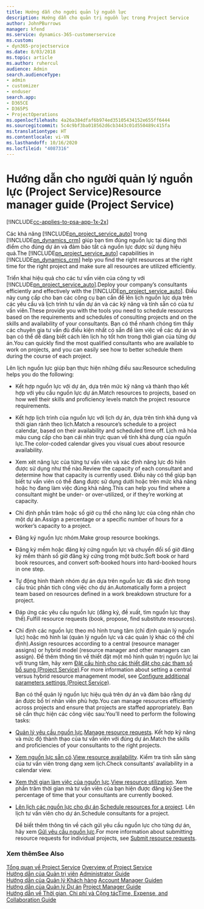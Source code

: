 ```yaml
---
title: Hướng dẫn cho người quản lý nguồn lực
description: Hướng dẫn cho quản trị nguồn lực trong Project Service
author: JohnPBurrows
manager: kfend
ms.service: dynamics-365-customerservice
ms.custom:
- dyn365-projectservice
ms.date: 8/03/2018
ms.topic: article
ms.author: ruhercul
audience: Admin
search.audienceType:
- admin
- customizer
- enduser
search.app:
- D365CE
- D365PS
- ProjectOperations
ms.openlocfilehash: 4a26a384dfaf6b974ed35105434152e655ff6444
ms.sourcegitcommit: 5c4c9bf3ba018562d6cb3443c01d550489c415fa
ms.translationtype: HT
ms.contentlocale: vi-VN
ms.lasthandoff: 10/16/2020
ms.locfileid: "4087316"
---
```

# <a name="resource-manager-guide-project-service"></a><span data-ttu-id="e52d1-103">Hướng dẫn cho người quản lý nguồn lực (Project Service)</span><span class="sxs-lookup"><span data-stu-id="e52d1-103">Resource manager guide (Project Service)</span></span>

[!INCLUDE[cc-applies-to-psa-app-1x-2x](../includes/cc-applies-to-psa-app-1x-2x.md)]

<span data-ttu-id="e52d1-104">Các khả năng [!INCLUDE[pn_project_service_auto](../includes/pn-project-service-auto.md)] trong [!INCLUDE[pn_dynamics_crm](../includes/pn-dynamics-crm.md)] giúp bạn tìm đúng nguồn lực tại đúng thời điểm cho đúng dự án và đảm bảo tất cả nguồn lực được sử dụng hiệu quả.</span><span class="sxs-lookup"><span data-stu-id="e52d1-104">The [!INCLUDE[pn_project_service_auto](../includes/pn-project-service-auto.md)] capabilities in [!INCLUDE[pn_dynamics_crm](../includes/pn-dynamics-crm.md)] help you find the right resources at the right time for the right project and make sure all resources are utilized efficiently.</span></span>  
  
 <span data-ttu-id="e52d1-105">Triển khai hiệu quả cho các tư vấn viên của công ty với [!INCLUDE[pn_project_service_auto](../includes/pn-project-service-auto.md)].</span><span class="sxs-lookup"><span data-stu-id="e52d1-105">Deploy your company’s consultants efficiently and effectively with the [!INCLUDE[pn_project_service_auto](../includes/pn-project-service-auto.md)].</span></span> <span data-ttu-id="e52d1-106">Điều này cung cấp cho bạn các công cụ bạn cần để lên lịch nguồn lực dựa trên các yêu cầu và lịch trình tư vấn dự án và các kỹ năng và tính sẵn có của tư vấn viên.</span><span class="sxs-lookup"><span data-stu-id="e52d1-106">These provide you with the tools you need to schedule resources based on the requirements and schedules of consulting projects and on the skills and availability of your consultants.</span></span> <span data-ttu-id="e52d1-107">Bạn có thể nhanh chóng tìm thấy các chuyên gia tư vấn đủ điều kiện nhất có sẵn để làm việc về các dự án và bạn có thể dễ dàng biết cách lên lịch họ tốt hơn trong thời gian của từng dự án.</span><span class="sxs-lookup"><span data-stu-id="e52d1-107">You can quickly find the most qualified consultants who are available to work on projects, and you can easily see how to better schedule them during the course of each project.</span></span>  
  
 <span data-ttu-id="e52d1-108">Lên lịch nguồn lực giúp bạn thực hiện những điều sau:</span><span class="sxs-lookup"><span data-stu-id="e52d1-108">Resource scheduling helps you do the following:</span></span>  
  
- <span data-ttu-id="e52d1-109">Kết hợp nguồn lực với dự án, dựa trên mức kỹ năng và thành thạo kết hợp với yêu cầu nguồn lực dự án.</span><span class="sxs-lookup"><span data-stu-id="e52d1-109">Match resources to projects, based on how well their skills and proficiency levels match the project resource requirements.</span></span>  
  
- <span data-ttu-id="e52d1-110">Kết hợp lịch trình của nguồn lực với lịch dự án, dựa trên tính khả dụng và thời gian rảnh theo lịch.</span><span class="sxs-lookup"><span data-stu-id="e52d1-110">Match a resource’s schedule to a project calendar, based on their availability and scheduled time off.</span></span> <span data-ttu-id="e52d1-111">Lịch mã hóa màu cung cấp cho bạn cái nhìn trực quan về tính khả dụng của nguồn lực.</span><span class="sxs-lookup"><span data-stu-id="e52d1-111">The color-coded calendar gives you visual cues about resource availability.</span></span>  
  
- <span data-ttu-id="e52d1-112">Xem xét năng lực của từng tư vấn viên và xác định năng lực đó hiện được sử dụng như thế nào.</span><span class="sxs-lookup"><span data-stu-id="e52d1-112">Review the capacity of each consultant and determine how that capacity is currently used.</span></span> <span data-ttu-id="e52d1-113">Điều này có thể giúp bạn biết tư vấn viên có thể đang được sử dụng dưới hoặc trên mức khả năng hoặc họ đang làm việc đúng khả năng.</span><span class="sxs-lookup"><span data-stu-id="e52d1-113">This can help you find where a consultant might be under- or over-utilized, or if they’re working at capacity.</span></span>  
  
- <span data-ttu-id="e52d1-114">Chỉ định phần trăm hoặc số giờ cụ thể cho năng lực của công nhân cho một dự án.</span><span class="sxs-lookup"><span data-stu-id="e52d1-114">Assign a percentage or a specific number of hours for a worker’s capacity to a project.</span></span>  
  
- <span data-ttu-id="e52d1-115">Đăng ký nguồn lực nhóm.</span><span class="sxs-lookup"><span data-stu-id="e52d1-115">Make group resource bookings.</span></span>  
  
- <span data-ttu-id="e52d1-116">Đăng ký mềm hoặc đăng ký cứng nguồn lực và chuyển đổi số giờ đăng ký mềm thành số giờ đăng ký cứng trong một bước.</span><span class="sxs-lookup"><span data-stu-id="e52d1-116">Soft book or hard book resources, and convert soft-booked hours into hard-booked hours in one step.</span></span>  
  
- <span data-ttu-id="e52d1-117">Tự động hình thành nhóm dự án dựa trên nguồn lực đã xác định trong cấu trúc phân tích công việc cho dự án.</span><span class="sxs-lookup"><span data-stu-id="e52d1-117">Automatically form a project team based on resources defined in a work breakdown structure for a project.</span></span>  
  
- <span data-ttu-id="e52d1-118">Đáp ứng các yêu cầu nguồn lực (đăng ký, đề xuất, tìm nguồn lực thay thế).</span><span class="sxs-lookup"><span data-stu-id="e52d1-118">Fulfill resource requests (book, propose, find substitute resources).</span></span>  
  
- <span data-ttu-id="e52d1-119">Chỉ định các nguồn lực theo mô hình trung tâm (chỉ định quản lý nguồn lực) hoặc mô hình lai (quản lý nguồn lực và các quản lý khác có thể chỉ định).</span><span class="sxs-lookup"><span data-stu-id="e52d1-119">Assign resources according to a central (resource manager assigns) or hybrid model (resource manager and other managers can assign).</span></span> <span data-ttu-id="e52d1-120">Để thêm thông tin về thiết đặt một mô hình quản trị nguồn lực lai với trung tâm, hãy xem [Đặt cấu hình cho các thiết đặt cho các tham số bổ sung (Project Service)](../psa/configure-additional-parameters-settings.md).</span><span class="sxs-lookup"><span data-stu-id="e52d1-120">For more information about setting a central versus hybrid resource management model, see [Configure additional parameters settings (Project Service)](../psa/configure-additional-parameters-settings.md).</span></span>  
  
  <span data-ttu-id="e52d1-121">Bạn có thể quản lý nguồn lực hiệu quả trên dự án và đảm bảo rằng dự án được bố trí nhân viên phù hợp.</span><span class="sxs-lookup"><span data-stu-id="e52d1-121">You can manage resources efficiently across projects and ensure that projects are staffed appropriately.</span></span> <span data-ttu-id="e52d1-122">Bạn sẽ cần thực hiện các công việc sau:</span><span class="sxs-lookup"><span data-stu-id="e52d1-122">You’ll need to perform the following tasks:</span></span>  
  
- <span data-ttu-id="e52d1-123">[Quản lý yêu cầu nguồn lực](../psa/manage-resource-requests.md).</span><span class="sxs-lookup"><span data-stu-id="e52d1-123">[Manage resource requests](../psa/manage-resource-requests.md).</span></span> <span data-ttu-id="e52d1-124">Kết hợp kỹ năng và mức độ thành thạo của tư vấn viên với đúng dự án.</span><span class="sxs-lookup"><span data-stu-id="e52d1-124">Match the skills and proficiencies of your consultants to the right projects.</span></span>  
  
- <span data-ttu-id="e52d1-125">[Xem nguồn lực sẵn có](../psa/view-resource-availability.md).</span><span class="sxs-lookup"><span data-stu-id="e52d1-125">[View resource availability](../psa/view-resource-availability.md).</span></span> <span data-ttu-id="e52d1-126">Kiểm tra tính sẵn sàng của tư vấn viên trong dạng xem lịch.</span><span class="sxs-lookup"><span data-stu-id="e52d1-126">Check consultants’ availability in a calendar view.</span></span>  
  
- <span data-ttu-id="e52d1-127">[Xem thời gian làm việc của nguồn lực](../psa/view-resource-utilization.md).</span><span class="sxs-lookup"><span data-stu-id="e52d1-127">[View resource utilization](../psa/view-resource-utilization.md).</span></span> <span data-ttu-id="e52d1-128">Xem phần trăm thời gian mà tư vấn viên của bạn hiện được đăng ký.</span><span class="sxs-lookup"><span data-stu-id="e52d1-128">See the percentage of time that your consultants are currently booked.</span></span>  
  
- <span data-ttu-id="e52d1-129">[Lên lịch các nguồn lực cho dự án](../psa/schedule-resources-project.md).</span><span class="sxs-lookup"><span data-stu-id="e52d1-129">[Schedule resources for a project](../psa/schedule-resources-project.md).</span></span> <span data-ttu-id="e52d1-130">Lên lịch tư vấn viên cho dự án.</span><span class="sxs-lookup"><span data-stu-id="e52d1-130">Schedule consultants for a project.</span></span>  
  
  <span data-ttu-id="e52d1-131">Để biết thêm thông tin về cách gửi yêu cầu nguồn lực cho từng dự án, hãy xem [Gửi yêu cầu nguồn lực](../psa/submit-resource-requests.md).</span><span class="sxs-lookup"><span data-stu-id="e52d1-131">For more information about submitting resource requests for individual projects, see [Submit resource requests](../psa/submit-resource-requests.md).</span></span>  
  
### <a name="see-also"></a><span data-ttu-id="e52d1-132">Xem thêm</span><span class="sxs-lookup"><span data-stu-id="e52d1-132">See Also</span></span>  
 <span data-ttu-id="e52d1-133">[Tổng quan về Project Service](../psa/overview.md) </span><span class="sxs-lookup"><span data-stu-id="e52d1-133">[Overview of Project Service](../psa/overview.md) </span></span>  
 <span data-ttu-id="e52d1-134">[Hướng dẫn của Quản trị viên](../psa/admin-guide.md) </span><span class="sxs-lookup"><span data-stu-id="e52d1-134">[Administrator Guide](../psa/admin-guide.md) </span></span>  
 <span data-ttu-id="e52d1-135">[Hướng dẫn của Quản lý Khách hàng](../psa/account-manager-guide.md) </span><span class="sxs-lookup"><span data-stu-id="e52d1-135">[Account Manager Guiden](../psa/account-manager-guide.md) </span></span>  
 <span data-ttu-id="e52d1-136">[Hướng dẫn của Quản lý Dự án](../psa/project-manager-guide.md) </span><span class="sxs-lookup"><span data-stu-id="e52d1-136">[Project Manager Guide](../psa/project-manager-guide.md) </span></span>  
 [<span data-ttu-id="e52d1-137">Hướng dẫn về Thời gian, Chi phí và Cộng tác</span><span class="sxs-lookup"><span data-stu-id="e52d1-137">Time, Expense, and Collaboration Guide</span></span>](../psa/time-expense-collaboration-guide.md)
